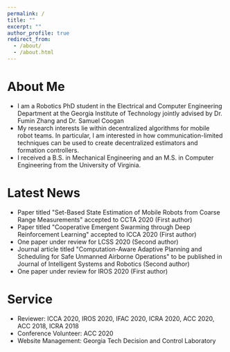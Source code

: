 ```yaml
---
permalink: /
title: ""
excerpt: ""
author_profile: true
redirect_from: 
  - /about/
  - /about.html
---
```

# About Me
* I am a Robotics PhD student in the Electrical and Computer Engineering Department at the Georgia Institute of Technology jointly advised by Dr. Fumin Zhang and Dr. Samuel Coogan
* My research interests lie within decentralized algorithms for mobile robot teams. In particular, I am interested in how communication-limited techniques can be used to create decentralized estimators and formation controllers. 
* I received a B.S. in Mechanical Engineering and an M.S. in Computer Engineering from the University of Virginia.

# Latest News
* Paper titled "Set-Based State Estimation of Mobile Robots from Coarse Range Measurements" accepted to CCTA 2020 (First author)
* Paper titled "Cooperative Emergent Swarming through Deep Reinforcement Learning" accepted to ICCA 2020 (First author)
* One paper under review for LCSS 2020 (Second author)
* Journal article titled "Computation-Aware Adaptive Planning and Scheduling for Safe Unmanned Airborne Operations" to be published in Journal of Intelligent Systems and Robotics (Second author)
* One paper under review for IROS 2020 (First author)

# Service
* Reviewer: ICCA 2020, IROS 2020, IFAC 2020, ICRA 2020, ACC 2020, ACC 2018, ICRA 2018
* Conference Volunteer: ACC 2020
* Website Management: Georgia Tech Decision and Control Laboratory
